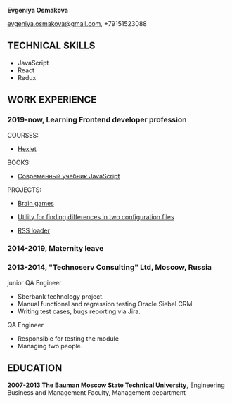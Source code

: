 **Evgeniya Osmakova**

evgeniya.osmakova@gmail.com, +79151523088


## TECHNICAL SKILLS

* JavaScript
* React
* Redux

## WORK EXPERIENCE

### **2019-now, Learning Frontend developer profession**

  COURSES:
  
   * [Hexlet](https://ru.hexlet.io/)
   
  BOOKS:
  
   * [Современный учебник JavaScript](https://learn.javascript.ru/)
   
  PROJECTS:
  
   * [Brain games](https://github.com/evgeniya-osmakova/brain_games)
   
   * [Utility for finding differences in two configuration files](https://github.com/evgeniya-osmakova/genDiff)
   
   * [RSS loader](https://github.com/evgeniya-osmakova/rss)
   

### **2014-2019, Maternity leave**


### **2013-2014, "Technoserv Consulting" Ltd, Moscow, Russia**

  junior QA Engineer
  
  *  Sberbank technology project.
  *  Manual functional and regression testing Oracle Siebel CRM. 
  *  Writing test cases, bugs reporting via Jira.
  
  QA Engineer
  *  Responsible for testing the module
  *  Managing two people.

## EDUCATION

**2007-2013 The Bauman Moscow State Technical University**, Engineering Business and Management Faculty, Management department

